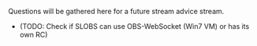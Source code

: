 Questions will be gathered here for a future stream advice stream.

* (TODO: Check if SLOBS can use OBS-WebSocket (Win7 VM) or has its own RC)
